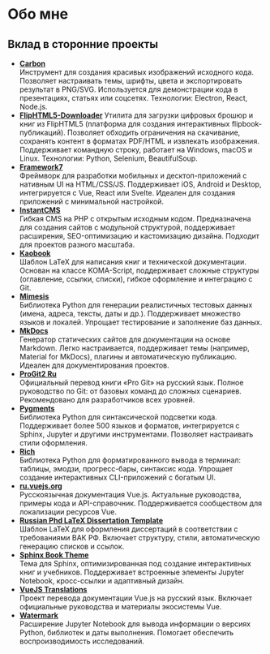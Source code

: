 # Обо мне

## Вклад в сторонние проекты

- **[Carbon](https://github.com/carbon-app/carbon)**  
Инструмент для создания красивых изображений исходного кода. Позволяет настраивать темы, шрифты, цвета и экспортировать результат в PNG/SVG. Используется для демонстрации кода в презентациях, статьях или соцсетях. Технологии: Electron, React, Node.js.
- **[FlipHTML5-Downloader](https://github.com/mehmetabak/FlipHTML5-Downloader)**
Утилита для загрузки цифровых брошюр и книг из FlipHTML5 (платформа для создания интерактивных flipbook-публикаций). Позволяет обходить ограничения на скачивание, сохранять контент в форматах PDF/HTML и извлекать изображения. Поддерживает командную строку, работает на Windows, macOS и Linux. Технологии: Python, Selenium, BeautifulSoup. 
- **[Framework7](https://github.com/framework7io/framework7-website)**  
Фреймворк для разработки мобильных и десктоп-приложений с нативным UI на HTML/CSS/JS. Поддерживает iOS, Android и Desktop, интегрируется с Vue, React или Svelte. Идеален для создания приложений с минимальной настройкой.
- **[InstantCMS](https://github.com/instantsoft/icms2)**  
Гибкая CMS на PHP с открытым исходным кодом. Предназначена для создания сайтов с модульной структурой, поддерживает расширения, SEO-оптимизацию и кастомизацию дизайна. Подходит для проектов разного масштаба.
- **[Kaobook](https://github.com/fmarotta/kaobook)**  
Шаблон LaTeX для написания книг и технической документации. Основан на классе KOMA-Script, поддерживает сложные структуры (оглавление, ссылки, списки), гибкое оформление и интеграцию с Git.
- **[Mimesis](https://github.com/lk-geimfari/mimesis)**  
Библиотека Python для генерации реалистичных тестовых данных (имена, адреса, тексты, даты и др.). Поддерживает множество языков и локалей. Упрощает тестирование и заполнение баз данных.
- **[MkDocs](https://github.com/mkdocs/mkdocs)**  
Генератор статических сайтов для документации на основе Markdown. Легко настраивается, поддерживает темы (например, Material for MkDocs), плагины и автоматическую публикацию. Идеален для документирования проектов.
- **[ProGit2 Ru](https://github.com/progit/progit2-ru)**  
Официальный перевод книги «Pro Git» на русский язык. Полное руководство по Git: от базовых команд до сложных сценариев. Рекомендовано для разработчиков всех уровней.
- **[Pygments](https://github.com/pygments/pygments)**  
Библиотека Python для синтаксической подсветки кода. Поддерживает более 500 языков и форматов, интегрируется с Sphinx, Jupyter и другими инструментами. Позволяет настраивать стили оформления.
- **[Rich](https://github.com/Textualize/rich)**  
Библиотека Python для форматированного вывода в терминал: таблицы, эмодзи, прогресс-бары, синтаксис кода. Упрощает создание интерактивных CLI-приложений с богатым UI.
- **[ru.vuejs.org](https://github.com/translation-gang/ru.vuejs.org)**  
Русскоязычная документация Vue.js. Актуальные руководства, примеры кода и API-справочник. Поддерживается сообществом для локализации ресурсов Vue.
- **[Russian Phd LaTeX Dissertation Template](https://github.com/AndreyAkinshin/Russian-Phd-LaTeX-Dissertation-Template)**  
Шаблон LaTeX для оформления диссертаций в соответствии с требованиями ВАК РФ. Включает структуру, стили, автоматическую генерацию списков и ссылок.
- **[Sphinx Book Theme](https://github.com/executablebooks/sphinx-book-theme)**  
Тема для Sphinx, оптимизированная под создание интерактивных книг и учебников. Поддерживает встроенные элементы Jupyter Notebook, кросс-ссылки и адаптивный дизайн.
- **[VueJS Translations](https://github.com/vuejs-translations/docs-ru)**  
Проект перевода документации Vue.js на русский язык. Включает официальные руководства и материалы экосистемы Vue.
- **[Watermark](https://github.com/rasbt/watermark)**  
Расширение Jupyter Notebook для вывода информации о версиях Python, библиотек и даты выполнения. Помогает обеспечить воспроизводимость исследований.
